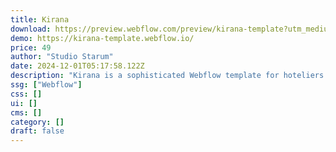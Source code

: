 ```yaml
---
title: Kirana
download: https://preview.webflow.com/preview/kirana-template?utm_medium=preview_link&utm_source=designer&utm_content=kirana-template&preview=22ee21c8260f482085aca6a834f6fd97&pageId=66b3fc494c84f1087f1f32a4&locale=en&workflow=preview
demo: https://kirana-template.webflow.io/
price: 49
author: "Studio Starum"
date: 2024-12-01T05:17:58.122Z
description: "Kirana is a sophisticated Webflow template for hoteliers and B&B owners. Elegant design meets intuitive UX, setting a new standard in hospitality websites. Feature-rich and meticulously crafted, Kirana elevates your digital presence."
ssg: ["Webflow"]
css: []
ui: []
cms: []
category: []
draft: false
---
```

